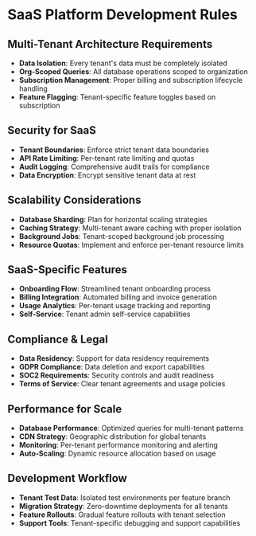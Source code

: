 # SaaS Platform Development Rules

## Multi-Tenant Architecture Requirements
- **Data Isolation**: Every tenant's data must be completely isolated
- **Org-Scoped Queries**: All database operations scoped to organization
- **Subscription Management**: Proper billing and subscription lifecycle handling
- **Feature Flagging**: Tenant-specific feature toggles based on subscription

## Security for SaaS
- **Tenant Boundaries**: Enforce strict tenant data boundaries
- **API Rate Limiting**: Per-tenant rate limiting and quotas
- **Audit Logging**: Comprehensive audit trails for compliance
- **Data Encryption**: Encrypt sensitive tenant data at rest

## Scalability Considerations
- **Database Sharding**: Plan for horizontal scaling strategies
- **Caching Strategy**: Multi-tenant aware caching with proper isolation
- **Background Jobs**: Tenant-scoped background job processing
- **Resource Quotas**: Implement and enforce per-tenant resource limits

## SaaS-Specific Features
- **Onboarding Flow**: Streamlined tenant onboarding process
- **Billing Integration**: Automated billing and invoice generation
- **Usage Analytics**: Per-tenant usage tracking and reporting
- **Self-Service**: Tenant admin self-service capabilities

## Compliance & Legal
- **Data Residency**: Support for data residency requirements
- **GDPR Compliance**: Data deletion and export capabilities
- **SOC2 Requirements**: Security controls and audit readiness
- **Terms of Service**: Clear tenant agreements and usage policies

## Performance for Scale
- **Database Performance**: Optimized queries for multi-tenant patterns
- **CDN Strategy**: Geographic distribution for global tenants
- **Monitoring**: Per-tenant performance monitoring and alerting
- **Auto-Scaling**: Dynamic resource allocation based on usage

## Development Workflow
- **Tenant Test Data**: Isolated test environments per feature branch
- **Migration Strategy**: Zero-downtime deployments for all tenants
- **Feature Rollouts**: Gradual feature rollouts with tenant selection
- **Support Tools**: Tenant-specific debugging and support capabilities